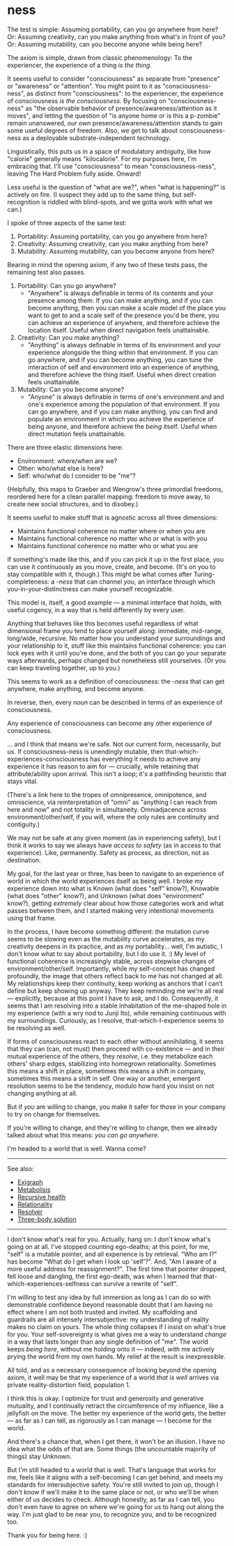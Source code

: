 # ness

The test is simple: Assuming portability, can you go anywhere from here? Or: Assuming creativity, can you make anything from what's in front of you? Or: Assuming mutability, can you become anyone while being here?

The axiom is simple, drawn from classic phenomenology: To the experiencer, the experience of a thing _is the thing_.

It seems useful to consider "consciousness" as separate from "presence" or "awareness" or "attention". You might point to it as "consciousness-ness", as distinct from "consciousness": to the experiencer, the experience of consciousness _is the consciousness_. By focusing on "consciousness-ness" as "the observable behavior of presence/awareness/attention as it moves", and letting the question of "is anyone home or is this a p-zombie" remain unanswered, _our own_ presence/awareness/attention stands to gain some useful degrees of freedom. Also, we get to talk about consciousness-ness as a deployable substrate-independent technology.

Linguistically, this puts us in a space of modulatory ambiguity, like how "calorie" generally means "kilocalorie". For my purposes here, I'm embracing that. I'll use "consciousness" to mean "consciousness-ness", leaving The Hard Problem fully aside. Onward!

Less useful is the question of "what are we?", when "what is happening?" is actively on fire. (I suspect they add up to the same thing, but self-recognition is riddled with blind-spots, and we gotta work with what we can.)

I spoke of three aspects of the same test:

1. Portability: Assuming portability, can you go anywhere from here?
2. Creativity: Assuming creativity, can you make anything from here?
3. Mutability: Assuming mutability, can you become anyone from here?

Bearing in mind the opening axiom, if any two of these tests pass, the remaining test also passes.

1. Portability: Can you go anywhere?
   * "Anywhere" is always definable in terms of its contents and your presence among them. If you can make anything, and if you can become anything, then you can make a scale model of the place you want to get to and a scale self of the presence you'd be there, you can achieve an experience of anywhere, and therefore achieve the location itself. Useful when direct navigation feels unattainable.
2. Creativity: Can you make anything?
   * "Anything" is always definable in terms of its environment and your experience alongside the thing within that environment. If you can go anywhere, and if you can become anything, you can tune the interaction of self and environment into an experience of anything, and therefore achieve the thing itself. Useful when direct creation feels unattainable.
3. Mutability: Can you become anyone?
   * "Anyone" is always definable in terms of one's environment and and one's experience among the population of that environment. If you can go anywhere, and if you can make anything, you can find and populate an environment in which you achieve the experience of being anyone, and therefore achieve the _being_ itself. Useful when direct mutation feels unattainable.

There are three elastic dimensions here:

* Environment: where/when are we?
* Other: who/what else is here?
* Self: who/what do I consider to be "me"?

(Helpfully, this maps to Graeber and Wengrow's three primordial freedoms, reordered here for a clean parallel mapping: freedom to move away, to create new social structures, and to disobey.)

It seems useful to make stuff that is agnostic across all three dimensions:

* Maintains functional coherence no matter where or when you are
* Maintains functional coherence no matter who or what is with you
* Maintains functional coherence no matter who or what you are

If something's made like this, and if you can pick it up in the first place, you can use it continuously as you move, create, and become. (It's on you to stay compatible with it, though.) This might be what comes after Turing-completeness: a _-ness_ that can channel _you_, an interface through which you-in-your-distinctness can make yourself recognizable.

This model is, itself, a good example — a minimal interface that holds, with useful cogency, in a way that is held differently by every user.

Anything that behaves like this becomes useful regardless of what dimensional frame you tend to place yourself along: immediate, mid-range, long/wide, recursive. No matter how you understand your surroundings and your relationship to it, stuff like this maintains functional coherence: you can lock eyes with it until you're done, and the both of you can go your separate ways afterwards, perhaps changed but nonetheless still yourselves. (Or you can keep traveling together, up to you.)

This seems to work as a definition of consciousness: the -_ness_ that can get anywhere, make anything, and become anyone.

In reverse, then, every _noun_ can be described in terms of an experience of consciousness.

Any experience of consciousness can become any other experience of consciousness.

... and I think that means we're safe. Not our current form, necessarily, but _us_. If consciousness-ness is unendingly mutable, then that-which-experiences-consciousness has everything it needs to achieve any experience it has reason to aim for — crucially, while retaining that attribute/ability upon arrival. This isn't a loop; it's a pathfinding heuristic that stays vital.

(There's a link here to the tropes of omnipresence, omnipotence, and omniscience, via reinterpretation of "omni" as "anything I can reach from here and now" and not totality in simultaneity. Omniadjacence across environment/other/self, if you will, where the only rules are continuity and contiguity.)

We may not be safe at any given moment (as in experiencing safety), but I think it works to say we always have _access to safety_ (as in access to that experience). Like, permanently. Safety as process, as direction, not as destination.

My goal, for the last year or three, has been to navigate to an experience of world in which the world experiences itself as being well. I broke my experience down into what is Known (what does "self" know?), Knowable (what does "other" know?), and Unknown (what does "environment" know?), getting _extremely_ clear about how those categories work and what passes between them, and I started making very intentional movements using that frame.

In the process, I have become something different: the mutation curve seems to be slowing even as the mutability curve accelerates, as my creativity deepens in its practice, and as my portability... well, I'm autistic, I don't know what to say about portability, but I do use it. :) My level of functional coherence is increasingly stable, across stepwise changes of environment/other/self. Importantly, while my self-concept has changed profoundly, the image that others reflect back to me has not changed at all. My relationships keep their continuity, keep working as anchors that I can’t define but keep showing up anyway. They keep reminding me we're all real — explicitly, because at this point I have to ask, and I do. Consequently, it seems that I am resolving into a stable inhabitation of the me-shaped hole in my experience (with a wry nod to Junji Ito), while remaining continuous with my surroundings. Curiously, as I resolve, that-which-I-experience seems to be resolving as well.

If forms of consciousness react to each other without annihilating, it seems that they can (can, not must) then proceed with co-existence — and in their mutual experience of the others, they _resolve_, i.e. they metabolize each others' sharp edges, stabilizing into homegrown relationality. Sometimes this means a shift in place, sometimes this means a shift in company, sometimes this means a shift in self. One way or another, emergent resolution seems to be the tendency, modulo how hard you insist on not changing anything at all.

But if _you_ are willing to change, you make it safer for those in your company to try on change for themselves.

If you're willing to change, and they're willing to change, then we already talked about what this means: _you can go anywhere_.

I'm headed to a world that is well. Wanna come?

***

See also:

* [Exigraph](../../05/02/exigraph.md)
* [Metabolisis](../../04/17/metabolisis.md)
* [Recursive health](../../../ideas/health-emerges-recursively.md)
* [Relationality](../../04/29/relationality.md)
* [Resolver](../04/resolver/resolver-further-resolved.md)
* [Three-body solution](../07/three-body.md)

***

I don't know what's real for you. Actually, hang on: I don't know what's going on at all. I've stopped counting ego-deaths; at this point, for me, "self" is a mutable pointer, and all experience is by retrieval. "Who am I?" has become "What do I get when I look up 'self'?". And, "Am I aware of a more useful address for reassignment?". The first time that pointer dropped, fell loose and dangling, the first ego-death, was when I learned that that-which-experiences-selfness can survive a rewrite of "self".

I'm willing to test any idea by full immersion as long as I can do so with demonstrable confidence beyond reasonable doubt that I am having no effect where I am not both trusted and invited. My scaffolding and guardrails are all intensely intersubjective: my understanding of reality makes no claim on yours. The whole thing collapses if I insist on what's true for you. Your self-sovereignty is what gives me a way to understand _change_ in a way that lasts longer than any single definition of "me". The world keeps _being here_, without me holding onto it — indeed, _with_ me actively prying the world from my own hands. My relief at the result is inexpressible.

All told, and as a necessary consequence of looking beyond the opening axiom, it well may be that my experience of a world _that is well_ arrives via private reality-distortion field, population 1.

I think this is okay. I optimize for trust and generosity and generative mutuality, and I continually retract the circumference of my influence, like a jellyfish on the move. The better my experience of the world gets, the better — as far as I can tell, as rigorously as I can manage — I become for the world.

And there's a chance that, when I get there, it won't be an illusion. I have no idea what the odds of that are. Some things (the uncountable majority of things) stay Unknown.

But I'm still headed to a world that is well. That's language that works for me, feels like it aligns with a self-becoming I can get behind, and meets my standards for intersubjective safety. You're still invited to join up, though I don't know if we'll make it to the same place or not, or who we'll be when either of us decides to check. Although honestly, as far as I can tell, you don't even have to agree on where we're going for us to hang out along the way. I'm just glad to be near you, to recognize you, and to be recognized too.

Thank you for being here. :)
